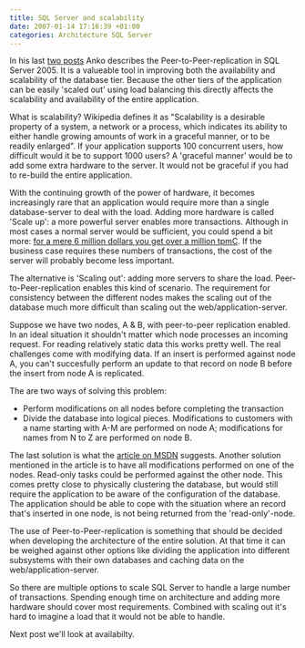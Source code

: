 ```yaml
---
title: SQL Server and scalability
date: 2007-01-14 17:16:39 +01:00
categories: Architecture SQL Server
---
```

<P>In his last <A href="http://www.ankoduizer.nl/CommentView,guid,0987d3f4-2529-41b0-9662-c03fefc29811.aspx">two posts</A> Anko describes the Peer-to-Peer-replication in SQL Server 2005. It is a valueable tool in improving both the availability and scalability of the database tier. Because the other tiers of the application can be easily 'scaled out' using load balancing this directly affects the scalability and availability of the entire application.</P>
<P>What is scalability? Wikipedia defines it as "Scalability is a desirable property of a system, a network or a process, which indicates its ability to either handle growing amounts of work in a graceful manner, or to be readily enlarged". If your application supports 100 concurrent users, how difficult would it be to support 1000 users? A 'graceful manner' would be to add some extra hardware to the server. It would not be graceful if you had to re-build the entire application.</P>
<P>With the continuing growth of the power of hardware, it becomes increasingly rare that an application would require more than a single database-server to deal with the load. Adding more hardware is called 'Scale up': a more powerful server enables more transactions. Although in most cases a normal server would be sufficient, you could spend a bit more: <A href="http://www.tpc.org/results/individual_results/HP/hp_orca1tb_win64_ex.pdf">for a mere 6 million dollars you get over a million tpmC</A>. If the business case requires these numbers of transactions, the cost of the server will probably become less important.</P>
<P>The alternative is 'Scaling out': adding more servers to share the load. Peer-to-Peer-replication enables this kind of scenario. The requirement for consistency between the different nodes makes the scaling out of the database much more difficult than scaling out the web/application-server.</P>
<P>Suppose we have two nodes, A & B, with peer-to-peer replication enabled. In an ideal situation it shouldn't matter which node processes an incoming request. For reading relatively static data this works pretty well. The real challenges come with modifying data. If an insert is performed against node A, you can't succesfully perform an update to that record on node B before the insert from node A is replicated.</P>
<P>The are two ways of solving this problem:</P>
<ul>
<LI>Perform modifications on all nodes before completing the transaction 
<LI>Divide the database into logical pieces. Modifications to customers with a name starting with A-M are performed on node A; modifications for names from N to Z are performed on node B.
</ul>
<P>The last solution is what the <A href="http://msdn2.microsoft.com/en-us/library/ms151196.aspx">article on MSDN</A> suggests. Another solution mentioned in the article is to have all modifications performed on one of the nodes. Read-only tasks could be performed against the other node. This comes pretty close to physically clustering the database, but would still require the application to be aware of the configuration of the database. The application should be able to cope with the situation where an record that's inserted in one node, is not being returned from the 'read-only'-node.</P>
<P>The use of Peer-to-Peer-replication is something that should be decided when developing the architecture of the entire solution. At that time it can be weighed against other options like dividing the application into different subsystems with their own databases and caching data on the web/application-server.</P>
<P>So there are multiple options to scale SQL Server to handle a large number of transactions. Spending enough time on architecture and adding more hardware should cover most requirements. Combined with scaling out it's hard to imagine a load that it would not be able to handle.</P>
<P>Next post we'll look at availabilty.</P>

